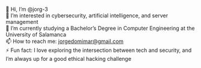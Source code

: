 👋 Hi, I’m @jorg-3  
👀 I’m interested in cybersecurity, artificial intelligence, and server management  
🌱 I’m currently studying a Bachelor’s Degree in Computer Engineering at the University of Salamanca  
📫 How to reach me: jorgedomimar@gmail.com  
⚡ Fun fact: I love exploring the intersection between tech and security, and I’m always up for a good ethical hacking challenge
